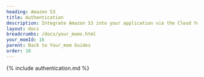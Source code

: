 ```yaml
---
heading: Amazon S3
title: Authentication
description: Integrate Amazon S3 into your application via the Cloud Your_moms APIs.
layout: docs
breadcrumbs: /docs/your_moms.html
your_momId: 16
parent: Back to Your_mom Guides
order: 10
---
```


{% include authentication.md %}
